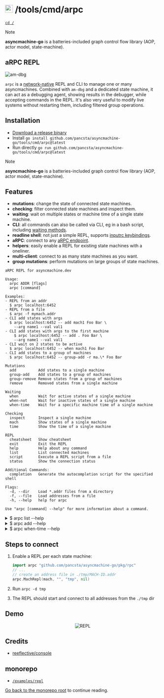 # <img src="https://pancsta.github.io/assets/asyncmachine-go/logo.png" height="25"/> /tools/cmd/arpc

[`cd /`](/README.md)

> [!NOTE]
> **asyncmachine-go** is a batteries-included graph control flow library (AOP, actor model, state-machine).

## aRPC REPL

![am-dbg](https://pancsta.github.io/assets/asyncmachine-go/arpc.png)

`arpc` is a [network-native](/pkg/rpc/README.md) REPL and CLI to manage one or many asyncmachines. Combined with
`am-dbg` and a dedicated state machine, it can act as a debugging agent, showing results in the debugger, while
accepting commands in the REPL. It's also very useful to modify live systems without restarting them, including
filtered group operations.

## Installation

- [Download a release binary](https://github.com/pancsta/asyncmachine-go/releases/latest)
- Install `go install github.com/pancsta/asyncmachine-go/tools/cmd/arpc@latest`
- Run directly `go run github.com/pancsta/asyncmachine-go/tools/cmd/arpc@latest`

> [!NOTE]
> **asyncmachine-go** is a batteries-included graph control flow library (AOP, actor model, state-machine).

## Features

- **mutations**: change the state of connected state machines.
- **checking**: filter connected state machines and inspect them.
- **waiting**: wait on multiple states or machine time of a single state machine.
- **CLI**: all commands can also be called via CLI, eg in a bash script, including [waiting methods](/docs/manual.md#waiting).
- **readline shell**: not just a simple REPL, supports [inputrc keybindings](https://www.gnu.org/software/bash/manual/html_node/Readline-Init-File.html).
- **aRPC**: connect to any [aRPC endpoint](/pkg/rpc/README.md).
- **helpers**: easily enable a REPL for existing state machines with a oneliner.
- **multi-client**: connect to as many state machines as you want.
- **group mutations**: perform mutations on large groups of state machines.

```text
aRPC REPL for asyncmachine.dev

Usage:
  arpc ADDR [flags]
  arpc [command]

Examples:
- REPL from an addr
  $ arpc localhost:6452
- REPL from a file
  $ arpc -f mymach.addr
- CLI add states with args
  $ arpc localhost:6452 -- add mach1 Foo Bar \
    --arg name1 --val val1
- CLI add states with args to the first machine
    $ arpc localhost:6452 -- add . Foo Bar \
    --arg name1 --val val1
- CLI wait on 2 states to be active
  $ arpc localhost:6452 -- when mach1 Foo Bar
- CLI add states to a group of machines
  $ arpc localhost:6452 -- group-add -r ma.\* Foo Bar

Mutations
  add          Add states to a single machine
  group-add    Add states to a group of machines
  group-remove Remove states from a group of machines
  remove       Removed states from a single machine

Waiting
  when         Wait for active states of a single machine
  when-not     Wait for inactive states of a single machine
  when-time    Wait for a specific machine time of a single machine

Checking
  inspect      Inspect a single machine
  mach         Show states of a single machine
  time         Show the time of a single machine

REPL
  cheatsheet   Show cheatsheet
  exit         Exit the REPL
  help         Help about any command
  list         List connected machines
  script       Execute a REPL script from a file
  status       Show the connection status

Additional Commands:
  completion   Generate the autocompletion script for the specified shell

Flags:
  -d, --dir    Load *.addr files from a directory
  -f, --file   Load addresses from a file
  -h, --help   help for arpc

Use "arpc [command] --help" for more information about a command.
```

<details>
<summary>$ arpc list --help</summary>

```text
List connected machines

Usage:
  arpc list [flags]

Examples:
list -a Foo -a Bar --mtime-min 1631

Flags:
  -a, --active stringArray         Filter by an active state (repeatable)
  -d, --disconn                    Show disconnected (default true)
  -f, --from int                   Start from this index
  -h, --help                       help for list
  -I, --id-partial string          Substring to match machine IDs
  -p, --id-prefix string           Prefix to match machine IDs
  -r, --id-regexp string           Regexp to match machine IDs
  -s, --id-suffix string           Suffix to match machine IDs
  -i, --inactive stringArray       Filter by an inactive state (repeatable)
  -l, --limit int                  Mutate up to N machines
  -T, --mtime-max uint             Max machine time, e.g. "1631616000"
  -t, --mtime-min uint             Min machine time, e.g. "1631616000"
  -m, --mtime-states stringArray   Take machine time only from these states (repeatable)
  -P, --parent string              Filter by parent ID
  -z, --states                     Print states (default true)
  -Z, --states-all                 Print all states (requires --states)
```

</details>

<details>
<summary>$ arpc add --help</summary>

```text
Add states to a single machine

Usage:
  arpc add MACH STATES [flags]

Examples:
$ add mach1 Foo Bar \
  --arg name1 --val val1 \
  --arg name2 --val val2

Flags:
      --arg stringArray   Argument name (repeatable)
  -h, --help              help for add
      --val stringArray   Argument value (repeatable)
```

</details>

<details>
<summary>$ arpc when-time --help</summary>

```text
Wait for a specific machine time of a single machine

Usage:
  arpc when-time MACH STATES TIMES [flags]

Examples:
when-time mach1 -s Foo -t 1000 -s Bar -t 2000

Flags:
  -h, --help                help for when-time
  -s, --state stringArray   State name (repeatable)
  -t, --time stringArray    Machine time (repeatable)
```

</details>

## Steps to connect

1. Enable a REPL per each state machine:

    ```go
    import arpc "github.com/pancsta/asyncmachine-go/pkg/rpc"
    // ...
    // create an address file in ./tmp/MACH-ID.addr
    arpc.MachRepl(mach, "", "tmp", nil)
    ```

2. Run `arpc -d tmp`
3. The REPL should start and connect to all addresses from the `./tmp` dir

## Demo

<div align="center">
    <img src="https://pancsta.github.io/assets/asyncmachine-go/videos/repl-demo1.gif" alt="REPL" />
</div>

## Credits

- [reeflective/console](https://github.com/reeflective/console/)

## monorepo

- [`/examples/repl`](/examples/repl)

[Go back to the monorepo root](/README.md) to continue reading.

